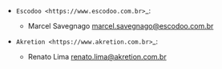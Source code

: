 * `Escodoo <https://www.escodoo.com.br>`_:

  * Marcel Savegnago <marcel.savegnago@escodoo.com.br>


* `Akretion <https://www.akretion.com.br>`_:

  * Renato Lima <renato.lima@akretion.com.br>
